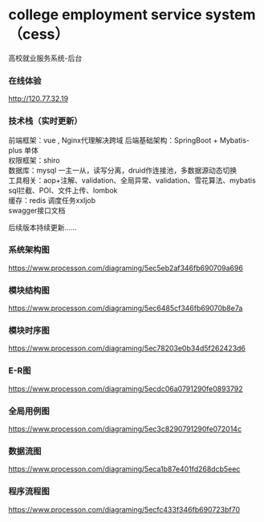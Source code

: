 # college employment service system（cess）
高校就业服务系统-后台

### 在线体验
http://120.77.32.19

### 技术栈（实时更新）
前端框架：vue  , Nginx代理解决跨域
后端基础架构：SpringBoot + Mybatis-plus 单体  
权限框架：shiro  
数据库：mysql 一主一从，读写分离，druid作连接池，多数据源动态切换  
工具相关：aop+注解、validation、全局异常、validation、雪花算法、mybatis sql拦截、POI、文件上传、lombok  
缓存：redis
调度任务xxljob  
swagger接口文档




后续版本持续更新……  


### 系统架构图
https://www.processon.com/diagraming/5ec5eb2af346fb690709a696

### 模块结构图
https://www.processon.com/diagraming/5ec6485cf346fb69070b8e7a

### 模块时序图
https://www.processon.com/diagraming/5ec78203e0b34d5f262423d6

### E-R图
https://www.processon.com/diagraming/5ecdc06a0791290fe0893792

### 全局用例图
https://www.processon.com/diagraming/5ec3c8290791290fe072014c

### 数据流图
https://www.processon.com/diagraming/5eca1b87e401fd268dcb5eec

### 程序流程图
https://www.processon.com/diagraming/5ecfc433f346fb690723bf70

